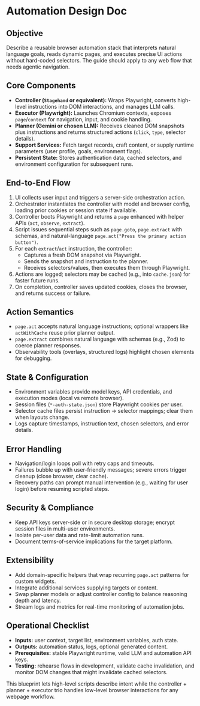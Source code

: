 # Automation Design Doc

## Objective
Describe a reusable browser automation stack that interprets natural language goals, reads dynamic pages, and executes precise UI actions without hard-coded selectors. The guide should apply to any web flow that needs agentic navigation.

## Core Components
- **Controller (`Stagehand` or equivalent):** Wraps Playwright, converts high-level instructions into DOM interactions, and manages LLM calls.
- **Executor (Playwright):** Launches Chromium contexts, exposes `page`/`context` for navigation, input, and cookie handling.
- **Planner (Gemini or chosen LLM):** Receives cleaned DOM snapshots plus instructions and returns structured actions (`click`, `type`, selector details).
- **Support Services:** Fetch target records, craft content, or supply runtime parameters (user profile, goals, environment flags).
- **Persistent State:** Stores authentication data, cached selectors, and environment configuration for subsequent runs.

## End-to-End Flow
1. UI collects user input and triggers a server-side orchestration action.
2. Orchestrator instantiates the controller with model and browser config, loading prior cookies or session state if available.
3. Controller boots Playwright and returns a `page` enhanced with helper APIs (`act`, `observe`, `extract`).
4. Script issues sequential steps such as `page.goto`, `page.extract` with schemas, and natural-language `page.act("Press the primary action button")`.
5. For each `extract`/`act` instruction, the controller:
   - Captures a fresh DOM snapshot via Playwright.
   - Sends the snapshot and instruction to the planner.
   - Receives selectors/values, then executes them through Playwright.
6. Actions are logged; selectors may be cached (e.g., into `cache.json`) for faster future runs.
7. On completion, controller saves updated cookies, closes the browser, and returns success or failure.

## Action Semantics
- `page.act` accepts natural language instructions; optional wrappers like `actWithCache` reuse prior planner output.
- `page.extract` combines natural language with schemas (e.g., Zod) to coerce planner responses.
- Observability tools (overlays, structured logs) highlight chosen elements for debugging.

## State & Configuration
- Environment variables provide model keys, API credentials, and execution modes (local vs remote browser).
- Session files (`*-auth-state.json`) store Playwright cookies per user.
- Selector cache files persist instruction → selector mappings; clear them when layouts change.
- Logs capture timestamps, instruction text, chosen selectors, and error details.

## Error Handling
- Navigation/login loops poll with retry caps and timeouts.
- Failures bubble up with user-friendly messages; severe errors trigger cleanup (close browser, clear cache).
- Recovery paths can prompt manual intervention (e.g., waiting for user login) before resuming scripted steps.

## Security & Compliance
- Keep API keys server-side or in secure desktop storage; encrypt session files in multi-user environments.
- Isolate per-user data and rate-limit automation runs.
- Document terms-of-service implications for the target platform.

## Extensibility
- Add domain-specific helpers that wrap recurring `page.act` patterns for custom widgets.
- Integrate additional services supplying targets or content.
- Swap planner models or adjust controller config to balance reasoning depth and latency.
- Stream logs and metrics for real-time monitoring of automation jobs.

## Operational Checklist
- **Inputs:** user context, target list, environment variables, auth state.
- **Outputs:** automation status, logs, optional generated content.
- **Prerequisites:** stable Playwright runtime, valid LLM and automation API keys.
- **Testing:** rehearse flows in development, validate cache invalidation, and monitor DOM changes that might invalidate cached selectors.

This blueprint lets high-level scripts describe intent while the controller + planner + executor trio handles low-level browser interactions for any webpage workflow.
